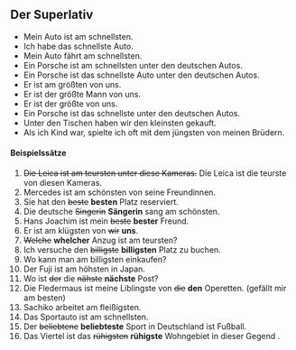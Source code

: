 ## Der Superlativ
- Mein Auto ist am schnellsten.
- Ich habe das schnellste Auto.
- Mein Auto fährt am schnellsten.
- Ein Porsche ist am schnellsten unter den deutschen Autos.
- Ein Porsche ist das schnellste Auto unter den deutschen Autos.
- Er ist am größten von uns.
- Er ist der größte Mann von uns.
- Er ist der größte von uns.
- Ein Porsche ist das schnellste unter den deutschen Autos.
- Unter den Tischen haben wir den kleinsten gekauft.
- Als ich Kind war, spielte ich oft mit dem jüngsten von meinen Brüdern.

#### Beispielssätze
1. ~~Die Leica ist am teursten unter diese Kameras.~~
  Die Leica ist die teurste von diesen Kameras.
2. Mercedes ist am schönsten von seine Freundinnen.
3. Sie hat den ~~beste~~ **besten** Platz reserviert.
4. Die deutsche ~~Singerin~~ **Sängerin** sang am schönsten.
5. Hans Joachim ist mein ~~beste~~ **bester** Freund.
6. Er ist am klügsten von ~~wir~~ **uns**.
7. ~~Welche~~ **whelcher** Anzug ist am teursten?
8. Ich versuche den ~~billigste~~ **billigsten** Platz zu buchen.
9. Wo kann man am billigsten einkaufen?
10. Der Fuji ist am höhsten in Japan.
11. Wo ist ~~der~~ die ~~nähste~~ **nächste** Post?
12. Die Fledermaus ist meine Liblingste von ~~die~~ **den** Operetten. (gefällt mir am besten)
13. Sachiko arbeitet am fleißigsten.
14. Das Sportauto ist am schnellsten.
15. Der ~~beliebtene~~ **beliebteste** Sport in Deutschland ist Fußball.
16. Das Viertel ist das ~~rühigsten~~ **rühigste** Wohngebiet in dieser Gegend .   
